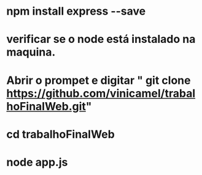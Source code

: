 # npm install express --save

# verificar se o node está instalado na maquina.

# Abrir o prompet  e digitar " git clone https://github.com/vinicamel/trabalhoFinalWeb.git"

# cd trabalhoFinalWeb

# node app.js